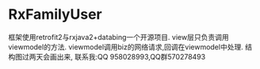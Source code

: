 # RxFamilyUser
框架使用retrofit2与rxjava2+databing一个开源项目.
view层只负责调用viewmodel的方法.
viewmodel调用biz的网络请求,回调在viewmodel中处理.
结构图过两天会画出来,
联系我:QQ 958028993,QQ群570278493
